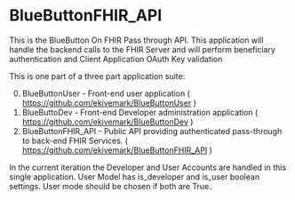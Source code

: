 # BlueButtonFHIR_API
This is the BlueButton On FHIR Pass through API. This application will handle the backend calls to the FHIR Server and will perform beneficiary authentication and Client Application OAuth Key validation 

This is one part of a three part application suite:

0. BlueButtonUser - Front-end user application 
   ( https://github.com/ekivemark/BlueButtonUser )
0. BlueButtoDev - Front-end Developer administration application
   ( https://github.com/ekivemark/BlueButtonDev )
0. BlueButtonFHIR_API - Public API providing authenticated pass-through to back-end FHIR Services. 
   ( https://github.com/ekivemark/BlueButtonFHIR_API ) 
 
In the current iteration the Developer and User Accounts are handled in this single application. 
User Model has is_developer and is_user boolean settings. 
User mode should be chosen if both are True.


